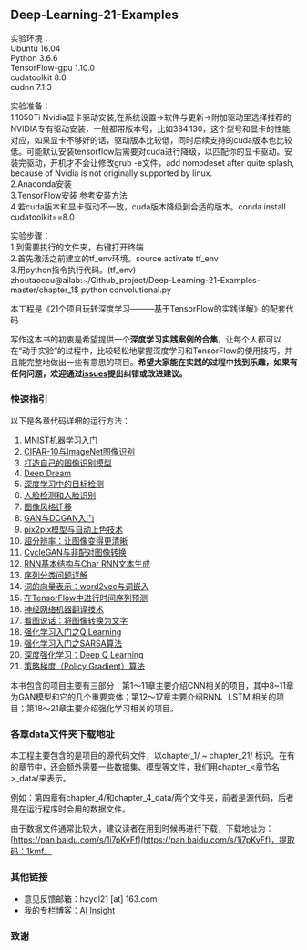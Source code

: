 ## Deep-Learning-21-Examples

实验环境：  
Ubuntu 16.04  
Python 3.6.6  
TensorFlow-gpu 1.10.0  
cudatoolkit 8.0  
cudnn 7.1.3  

实验准备：  
1.1050Ti Nvidia显卡驱动安装,在系统设置->软件与更新->附加驱动里选择推荐的NVIDIA专有驱动安装，一般都带版本号，比如384.130，这个型号和显卡的性能对应，如果显卡不够好的话，驱动版本比较低，同时后续支持的cuda版本也比较低。可能默认安装tensorflow后需要对cuda进行降级，以匹配你的显卡驱动。安装完驱动，开机才不会让修改grub -e文件，add nomodeset after quite splash, because of Nvidia is not originally supported by linux.  
2.Anaconda安装  
3.TensorFlow安装 [参考安装方法](https://zhuanlan.zhihu.com/p/50449900)  
4.若cuda版本和显卡驱动不一致，cuda版本降级到合适的版本。conda install cudatoolkit==8.0  

实验步骤：  
1.到需要执行的文件夹，右键打开终端  
2.首先激活之前建立的tf_env环境。source activate tf_env  
3.用python指令执行代码。(tf_env) zhoutaoccu@ailab:~/Github_project/Deep-Learning-21-Examples-master/chapter_1$ python convolutional.py  

本工程是《21个项目玩转深度学习———基于TensorFlow的实践详解》的配套代码


写作这本书的初衷是希望提供一个**深度学习实践案例的合集**，让每个人都可以在“动手实验”的过程中，比较轻松地掌握深度学习和TensorFlow的使用技巧，并且能完整地做出一些有意思的项目。**希望大家能在实践的过程中找到乐趣，如果有任何问题，欢迎通过[issues](https://github.com/hzy46/Deep-Learning-21-Examples/issues)提出纠错或改进建议。**

### 快速指引

以下是各章代码详细的运行方法：

1. [MNIST机器学习入门](chapter_1/README.md)
2. [CIFAR-10与ImageNet图像识别](chapter_2/README.md)
3. [打造自己的图像识别模型](chapter_3/README.md)
4. [Deep Dream](chapter_4/README.md)
5. [深度学习中的目标检测](chapter_5/README.md)
6. [人脸检测和人脸识别](chapter_6/README.md)
7. [图像风格迁移](chapter_7/README.md)
8. [GAN与DCGAN入门](chapter_8/README.md)
9. [pix2pix模型与自动上色技术](chapter_9/README.md)
10. [超分辨率：让图像变得更清晰](chapter_10/README.md)
11. [CycleGAN与非配对图像转换](chapter_11/README.md)
12. [RNN基本结构与Char RNN文本生成](chapter_12/README.md)
13. [序列分类问题详解](chapter_13/README.md)
14. [词的向量表示：word2vec与词嵌入](chapter_14/README.md)
15. [在TensorFlow中进行时间序列预测](chapter_15/README.md)
16. [神经网络机器翻译技术](chapter_16/README.md)
17. [看图说话：将图像转换为文字](chapter_17/README.md)
18. [强化学习入门之Q Learning](chapter_18/README.md)
19. [强化学习入门之SARSA算法](chapter_19/README.md)
20. [深度强化学习：Deep Q Learning](chapter_20/README.md)
21. [策略梯度（Policy Gradient）算法](chapter_21/README.md)

本书包含的项目主要有三部分：第1～11章主要介绍CNN相关的项目，其中8~11章为GAN模型和它的几个重要变体；第12～17章主要介绍RNN、LSTM 相关的项目；第18～21章主要介绍强化学习相关的项目。

### 各章data文件夹下载地址

本工程主要包含的是项目的源代码文件，以chapter\_1/ ~ chapter\_21/ 标识。在有的章节中，还会额外需要一些数据集、模型等文件，我们用chapter_<章节名>\_data/来表示。

例如：第四章有chapter\_4/和chapter\_4\_data/两个文件夹，前者是源代码，后者是在运行程序时会用的数据文件。

由于数据文件通常比较大，建议读者在用到时候再进行下载，下载地址为：[https://pan.baidu.com/s/1i7pKvFf](https://pan.baidu.com/s/1i7pKvFf)，提取码：1kmf。


### 其他链接

- 意见反馈邮箱：hzydl21 [at] 163.com
- 我的专栏博客：[AI Insight](https://zhuanlan.zhihu.com/ai-insight)

### 致谢


